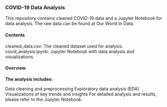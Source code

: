 ### COVID-19 Data Analysis
This repository contains cleaned COVID-19 data and a Jupyter Notebook for data analysis. The raw data can be found at Our World in Data.

#### Contents
cleaned_data.csv: The cleaned dataset used for analysis.
covid_analysis.ipynb: Jupyter Notebook with data analysis and visualizations.
#### Overview
**The analysis includes:**

Data cleaning and preprocessing
Exploratory data analysis (EDA)
Visualizations of key trends and insights
For detailed analysis and results, please refer to the Jupyter Notebook.

